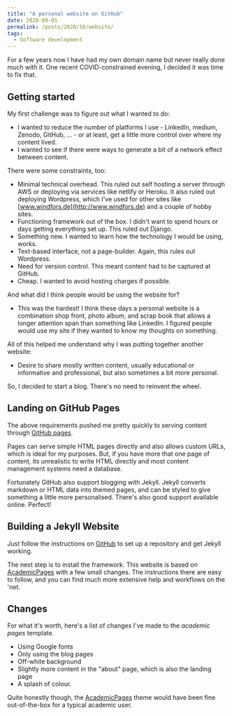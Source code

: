 ```yaml
---
title: "A personal website on GitHub"
date: 2020-09-01
permalink: /posts/2020/10/website/
tags:
  - Software development 
---
```


For a few years now I have had my own domain name but never really done much with it. One recent COVID-constrained evening, I decided it was time to fix that.

## Getting started
My first challenge was to figure out what I wanted to do:

- I wanted to reduce the number of platforms I use - LinkedIn, medium, Zenodo, GitHub, ... - or at least, get a little more control over where my content lived.
- I wanted to see if there were ways to generate a bit of a network effect between content.

There were some constraints, too:

- Minimal technical overhead. This ruled out self hosting a server through AWS or deploying via services like netlify or Heroku. It also ruled out deploying Wordpress, which I've used for other sites like [www.windfors.de](http://www.windfors.de) and a couple of hobby sites.
- Functioning framework out of the box. I didn't want to spend hours or days getting everything set up. This ruled out Django.
- Something new. I wanted to learn how the technology I would be using, works.
- Text-based interface, not a page-builder. Again, this rules out Wordpress.
- Need for version control. This meant content had to be captured at GitHub. 
- Cheap. I wanted to avoid hosting charges if possible. 

And what did I think people would be using the website for?

- This was the hardest! I think these days a personal website is a combination shop front, photo album, and scrap book that allows a longer attention span than something like LinkedIn. I figured people would use my site if they wanted to know my thoughts on something.

All of this helped me understand why I was putting together another website:
- Desire to share mostly written content, usually educational or informative and professional, but also sometimes a bit more personal. 

So, I decided to start a blog. There's no need to reinvent the wheel.

## Landing on GitHub Pages
The above requirements pushed me pretty quickly to serving content through [GitHub pages](https://pages.github.com/). 

Pages can serve simple HTML pages directly and also allows custom URLs, which is ideal for my purposes. But, if you have more that one page of content, its unrealistic to write HTML directly and most content management systems need a database. 

Fortunately GitHub also support blogging with Jekyll. Jekyll converts markdown or HTML data into themed pages, and can be styled to give something a little more personalised. There's also good support available online. Perfect!

## Building a Jekyll Website
Just follow the instructions on [GitHub](https://docs.github.com/en/free-pro-team@latest/github/working-with-github-pages/setting-up-a-github-pages-site-with-jekyll) to set up a repository and get Jekyll working.

The next step is to install the framework. This website is based on [AcademicPages](https://github.com/academicpages/academicpages.github.io) with a few small changes. The instructions there are easy to follow, and you can find much more extensive help and workflows on the 'net.

## Changes
For what it's worth, here's a list of changes I've made to the _academic pages_ template.
- Using Google fonts
- Only using the blog pages
- Off-white background
- Slightly more content in the "about" page, which is also the landing page
- A splash of colour.

Quite honestly though, the [AcademicPages](https://github.com/academicpages/academicpages.github.io) theme would have been fine out-of-the-box for a typical academic user.